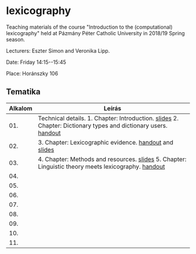 # lexicography
Teaching materials of the course "Introduction to the (computational) lexicography" held at Pázmány Péter Catholic University in 2018/19 Spring season. 

Lecturers: Eszter Simon and Veronika Lipp. 

Date: Friday 14:15--15:45

Place: Horánszky 106

## Tematika

| Alkalom | Leírás |
|---------|--------|
| 01. | Technical details. 1. Chapter: Introduction. [slides](Lexicography_1.pdf) 2. Chapter: Dictionary types and dictionary users. [handout](ppt-hez_1.docx) |
| 02. | 3. Chapter: Lexicographic evidence. [handout](lexico_handout_2019_02_22.pdf) and [slides](lexi_ea_2019_02_22.pdf)|
| 03. | 4. Chapter: Methods and resources. [slides](Lexikografia_KA.pdf) 5. Chapter: Linguistic theory meets lexicography. [handout](lexico_handout.pdf) |
| 04. |  |
| 05. |  |
| 06. |  |
| 07. |  |
| 08. |  |
| 09. |  |
| 10. |  |
| 11. |  |
